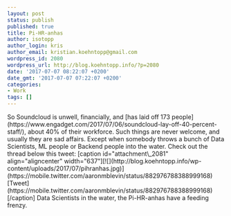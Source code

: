```yaml
---
layout: post
status: publish
published: true
title: Pi-HR-anhas
author: isotopp
author_login: kris
author_email: kristian.koehntopp@gmail.com
wordpress_id: 2080
wordpress_url: http://blog.koehntopp.info/?p=2080
date: '2017-07-07 08:22:07 +0200'
date_gmt: '2017-07-07 07:22:07 +0200'
categories:
- Work
tags: []
---
```

<p>So Soundcloud is unwell, financially, and [has laid off 173 people](https://www.engadget.com/2017/07/06/soundcloud-lay-off-40-percent-staff/), about 40% of their workforce. Such things are never welcome, and usually they are sad affairs. Except when somebody throws a bunch of Data Scientists, ML people or Backend people into the water. Check out the thread below this tweet: [caption id="attachment\_2081" align="aligncenter" width="637"][![](http://blog.koehntopp.info/wp-content/uploads/2017/07/pihranhas.jpg)](https://mobile.twitter.com/aaronmblevin/status/882976788388999168) [Tweet](https://mobile.twitter.com/aaronmblevin/status/882976788388999168)[/caption] Data Scientists in the water, the Pi-HR-anhas have a feeding frenzy.</p>
